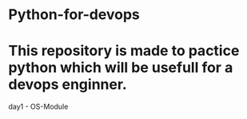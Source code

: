 # Python-for-devops
# This repository is made to pactice python which will be usefull for a devops enginner.

day1 - OS-Module